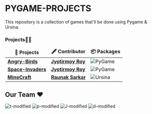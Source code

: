 # PYGAME-PROJECTS

This repository is a collection of games that'll be done using Pygame & Ursina.


<h3>Projects🔺👑</h3>
<table>
  <thead align="center">
    <tr border: none;>
      <td><b>🎁 Projects</b></td>
      <td><b>🖋 Contributor</b></td>
      <td><b>📦 Packages</b></td>
    </tr>
  </thead>
  <tbody>
  <tr>
	    <td><a href="https://github.com/ItsRoy69/PYGAME-PROJECTS/tree/main/Angry-Birds"><b>Angry-Birds</b></a></td>
      <td><a href="https://github.com/ItsRoy69"/><b>Jyotirmoy Roy</b></a></td>
      <td><img alt="PyGame" alt="PyGame" src="https://img.shields.io/badge/PyGame%20-%2314354C.svg?logo=python&logoColor=white"></a></td>
      
  </tr>
  <tr>
	    <td><a href="https://github.com/ItsRoy69/PYGAME-PROJECTS/tree/main/Space-Invaders"><b>Space-Invaders</b></a></td>
      <td><a href="https://github.com/ItsRoy69"/><b>Jyotirmoy Roy</b></a></td>
      <td><img alt="PyGame" alt="PyGame" src="https://img.shields.io/badge/PyGame%20-%2314354C.svg?logo=python&logoColor=white"></a></td>
  </tr>    
	<tr>
	    <td><a href=""><b>MineCraft</b></a></td>
      <td><a href=""/><b>Raunak Sarkar</b></a></td>
      <td><img alt="Ursina" alt="Ursina" src="https://img.shields.io/badge/Ursina%20-blue.svg?logo=python&logoColor=white"></a></td>
  </tr>
 
 
  </tbody>	 
</table>


## Our Team ♥


![t-modified](https://user-images.githubusercontent.com/72851613/139521862-b60d750c-857e-4e1c-a726-7ce585daf6d8.png) 
![p-modified](https://user-images.githubusercontent.com/72851613/139521868-23d2c3aa-bd1e-4990-8218-1b95aafb5eef.png)
![J-modified](https://user-images.githubusercontent.com/72851613/139521878-4fd74fae-1679-4a02-91e0-f8614a26b9bd.png)
![d-modified](https://user-images.githubusercontent.com/72851613/139521879-ab7b12c6-57b8-4499-a31f-308ae54dcd77.png)

